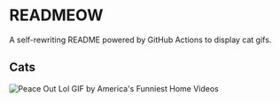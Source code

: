 # READMEOW

A self-rewriting README powered by GitHub Actions to display cat gifs.

## Cats

![Peace Out Lol GIF by America's Funniest Home Videos](https://media3.giphy.com/media/l4KibK3JwaVo0CjDO/200.gif?cid=9acd02da6f8t7xy855y5s86f0c6evesnr2z4jlsu11y4m45g&ep=v1_gifs_search&rid=200.gif&ct=g)
